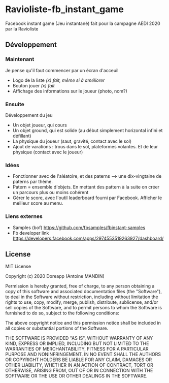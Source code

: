 # Ravioliste-fb_instant_game
Facebook instant game (Jeu instantané) fait pour la campagne AEDI 2020 par la Ravioliste

## Développement 
### Maintenant 
Je pense qu'il faut commencer par un écran d'acceuil
* Logo de la liste *(x) fait, même si à améliorer*
* Bouton jouer *(x) fait*
* Affichage des informations sur le joueur (photo, nom?)

### Ensuite
Développement du jeu
* Un objet joueur, qui cours
* Un objet ground, qui est solide (au début simplement horizontal infini et défillant)
* La physique du joueur (saut, gravité, contact avec le sol)
* Ajout de varations : trous dans le sol, plateformes volantes. Et de leur physique (contact avec le joueur)

### Idées
* Fonctionner avec de l'aléatoire, et des paterns --> une dix-vingtaine de paterns par thème. 
* Patern = ensemble d'objets. En mettant des pattern à la suite on créer un parcours plus ou moins cohérent
* Gérer le score, avec l'outil leaderboard fourni par Facebook. Afficher le meilleur score au menu.

### Liens externes
* Samples (bof) https://github.com/fbsamples/fbinstant-samples
* Fb developer link https://developers.facebook.com/apps/2974553519263927/dashboard/

## License 
MIT License

Copyright (c) 2020 Doreapp (Antoine MANDIN)

Permission is hereby granted, free of charge, to any person obtaining a copy
of this software and associated documentation files (the "Software"), to deal
in the Software without restriction, including without limitation the rights
to use, copy, modify, merge, publish, distribute, sublicense, and/or sell
copies of the Software, and to permit persons to whom the Software is
furnished to do so, subject to the following conditions:

The above copyright notice and this permission notice shall be included in all
copies or substantial portions of the Software.

THE SOFTWARE IS PROVIDED "AS IS", WITHOUT WARRANTY OF ANY KIND, EXPRESS OR
IMPLIED, INCLUDING BUT NOT LIMITED TO THE WARRANTIES OF MERCHANTABILITY,
FITNESS FOR A PARTICULAR PURPOSE AND NONINFRINGEMENT. IN NO EVENT SHALL THE
AUTHORS OR COPYRIGHT HOLDERS BE LIABLE FOR ANY CLAIM, DAMAGES OR OTHER
LIABILITY, WHETHER IN AN ACTION OF CONTRACT, TORT OR OTHERWISE, ARISING FROM,
OUT OF OR IN CONNECTION WITH THE SOFTWARE OR THE USE OR OTHER DEALINGS IN THE
SOFTWARE.
